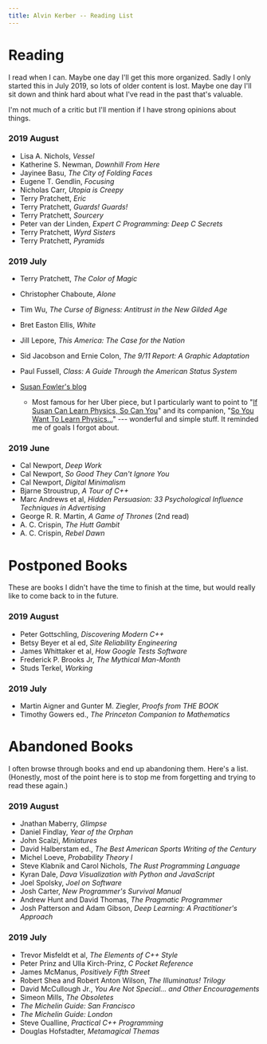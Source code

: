```yaml
---
title: Alvin Kerber -- Reading List
---
```


# Reading

I read when I can. Maybe one day I'll get this more organized. Sadly I only
started this in July 2019, so lots of older content is lost. Maybe one day I'll
sit down and think hard about what I've read in the past that's valuable.

I'm not much of a critic but I'll mention if I have strong opinions about things.

### 2019 August
- Lisa A. Nichols, *Vessel*
- Katherine S. Newman, *Downhill From Here*
- Jayinee Basu, *The City of Folding Faces*
- Eugene T. Gendlin, *Focusing*
- Nicholas Carr, *Utopia is Creepy*
- Terry Pratchett, *Eric*
- Terry Pratchett, *Guards! Guards!*
- Terry Pratchett, *Sourcery*
- Peter van der Linden, *Expert C Programming: Deep C Secrets*
- Terry Pratchett, *Wyrd Sisters*
- Terry Pratchett, *Pyramids*

### 2019 July

- Terry Pratchett, *The Color of Magic*
- Christopher Chaboute, *Alone*
- Tim Wu, *The Curse of Bigness: Antitrust in the New Gilded Age*
- Bret Easton Ellis, *White*
- Jill Lepore, *This America: The Case for the Nation*
- Sid Jacobson and Ernie Colon, *The 9/11 Report: A Graphic Adaptation*
- Paul Fussell, *Class: A Guide Through the American Status System*
- [Susan Fowler's blog](https://www.susanjfowler.com/blog)

  - Most famous for her Uber piece, but I particularly want to point to
  "[If Susan Can Learn Physics, So Can You](https://www.susanjfowler.com/blog/2016/8/26/from-the-fledgling-physicist-archives-if-susan-can-learn-physics-so-can-you)"
  and its companion,
  "[So You Want To Learn Physics...](https://www.susanjfowler.com/blog/2016/8/13/so-you-want-to-learn-physics)"
  --- wonderful and simple stuff. It reminded me of goals I forgot about.

### 2019 June

- Cal Newport, *Deep Work*
- Cal Newport, *So Good They Can't Ignore You*
- Cal Newport, *Digital Minimalism*
- Bjarne Stroustrup, *A Tour of C++*
- Marc Andrews et al, *Hidden Persuasion: 33 Psychological Influence Techniques
  in Advertising*
- George R. R. Martin, *A Game of Thrones* (2nd read)
- A. C. Crispin, *The Hutt Gambit*
- A. C. Crispin, *Rebel Dawn*

# Postponed Books

These are books I didn't have the time to finish at the time, but would really
like to come back to in the future.

### 2019 August
- Peter Gottschling, *Discovering Modern C++*
- Betsy Beyer et al ed, *Site Reliability Engineering*
- James Whittaker et al, *How Google Tests Software*
- Frederick P. Brooks Jr, *The Mythical Man-Month*
- Studs Terkel, *Working*

### 2019 July

- Martin Aigner and Gunter M. Ziegler, *Proofs from THE BOOK*
- Timothy Gowers ed., *The Princeton Companion to Mathematics*

# Abandoned Books

I often browse through books and end up abandoning them. Here's a list.
(Honestly, most of the point here is to stop me from forgetting and trying to
read these again.)

### 2019 August
- Jnathan Maberry, *Glimpse*
- Daniel Findlay, *Year of the Orphan*
- John Scalzi, *Miniatures*
- David Halberstam ed., *The Best American Sports Writing of the Century*
- Michel Loeve, *Probability Theory I*
- Steve Klabnik and Carol Nichols, *The Rust Programming Language*
- Kyran Dale, *Dava Visualization with Python and JavaScript*
- Joel Spolsky, *Joel on Software*
- Josh Carter, *New Programmer's Survival Manual*
- Andrew Hunt and David Thomas, *The Pragmatic Programmer*
- Josh Patterson and Adam Gibson, *Deep Learning: A Practitioner's Approach*

### 2019 July

- Trevor Misfeldt et al, *The Elements of C++ Style*
- Peter Prinz and Ulla Kirch-Prinz, *C Pocket Reference*
- James McManus, *Positively Fifth Street*
- Robert Shea and Robert Anton Wilson, *The Illuminatus! Trilogy*
- David McCullough Jr., *You Are Not Special... and Other Encouragements*
- Simeon Mills, *The Obsoletes*
- *The Michelin Guide: San Francisco*
- *The Michelin Guide: London*
- Steve Oualline, *Practical C++ Programming*
- Douglas Hofstadter, *Metamagical Themas*
